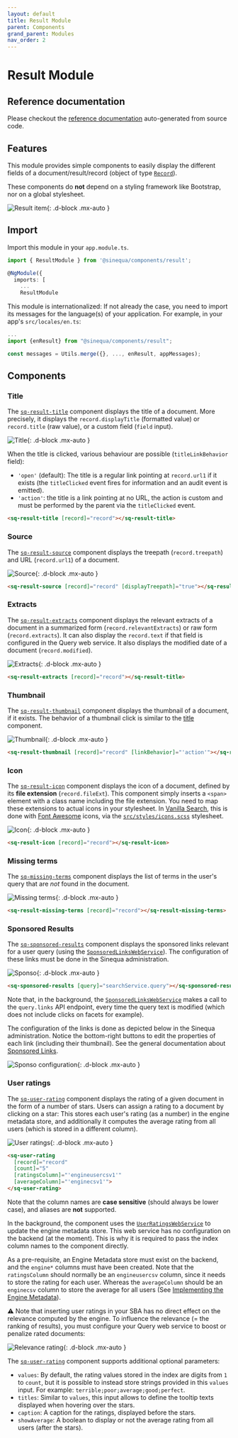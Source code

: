 ```yaml
---
layout: default
title: Result Module
parent: Components
grand_parent: Modules
nav_order: 2
---
```


# Result Module

## Reference documentation

Please checkout the [reference documentation]({{site.baseurl}}components/modules/ResultModule.html) auto-generated from source code.

## Features

This module provides simple components to easily display the different fields of a document/result/record (object of type [`Record`]({{site.baseurl}}core/interfaces/Record.html)).

These components do **not** depend on a styling framework like Bootstrap, nor on a global stylesheet.

![Result item]({{site.baseurl}}assets/modules/result/result-item.png){: .d-block .mx-auto }

## Import

Import this module in your `app.module.ts`.

```ts
import { ResultModule } from '@sinequa/components/result';

@NgModule({
  imports: [
    ...
    ResultModule
```

This module is internationalized: If not already the case, you need to import its messages for the language(s) of your application. For example, in your app's `src/locales/en.ts`:

```ts
...
import {enResult} from "@sinequa/components/result";

const messages = Utils.merge({}, ..., enResult, appMessages);
```

## Components

### Title

<doc-result-title></doc-result-title>

The [`sq-result-title`]({{site.baseurl}}components/components/ResultTitle.html) component displays the title of a document. More precisely, it displays the `record.displayTitle` (formatted value) or `record.title` (raw value), or a custom field (`field` input).

![Title]({{site.baseurl}}assets/modules/result/title.png){: .d-block .mx-auto }

When the title is clicked, various behaviour are possible (`titleLinkBehavior` field):

- `'open'` (default): The title is a regular link pointing at `record.url1` if it exists (the `titleClicked` event fires for information and an audit event is emitted).
- `'action'`: the title is a link pointing at no URL, the action is custom and must be performed by the parent via the `titleClicked` event.

```html
<sq-result-title [record]="record"></sq-result-title>
```

### Source

<doc-result-source></doc-result-source>

The [`sq-result-source`]({{site.baseurl}}components/components/ResultSource.html) component displays the treepath (`record.treepath`) and URL (`record.url1`) of a document.

![Source]({{site.baseurl}}assets/modules/result/source.png){: .d-block .mx-auto }

```html
<sq-result-source [record]="record" [displayTreepath]="true"></sq-result-title>
```

### Extracts

<doc-result-extracts></doc-result-extracts>

The [`sq-result-extracts`]({{site.baseurl}}components/components/ResultExtracts.html) component displays the relevant extracts of a document in a summarized form (`record.relevantExtracts`) or raw form (`record.extracts`). It can also display the `record.text` if that field is configured in the Query web service. It also displays the modified date of a document (`record.modified`).

![Extracts]({{site.baseurl}}assets/modules/result/extracts.png){: .d-block .mx-auto }

```html
<sq-result-extracts [record]="record"></sq-result-title>
```

### Thumbnail

<!-- <doc-result-thumbnail></doc-result-thumbnail> -->

The [`sq-result-thumbnail`]({{site.baseurl}}components/components/ResultThumbnail.html) component displays the thumbnail of a document, if it exists. The behavior of a thumbnail click is similar to the [title](#title) component.

![Thumbnail]({{site.baseurl}}assets/modules/result/thumbnail.png){: .d-block .mx-auto }

```html
<sq-result-thumbnail [record]="record" [linkBehavior]="'action'"></sq-result-thumbnail>
```

### Icon

<doc-result-icon></doc-result-icon>

The [`sq-result-icon`]({{site.baseurl}}components/components/ResultIcon.html) component displays the icon of a document, defined by its **file extension** (`record.fileExt`). This component simply inserts a `<span>` element with a class name including the file extension. You need to map these extensions to actual icons in your stylesheet. In [Vanilla Search]({{site.baseurl}}modules/vanilla-search/vanilla-search.html), this is done with [Font Awesome](https://fontawesome.com/) icons, via the [`src/styles/icons.scss`](https://github.com/sinequa/sba-angular/blob/master/projects/vanilla-search/src/styles/icons.scss) stylesheet.

![Icon]({{site.baseurl}}assets/modules/result/icon.png){: .d-block .mx-auto }

```html
<sq-result-icon [record]="record"></sq-result-icon>
```

### Missing terms

<!-- <doc-result-missing-terms></doc-result-missing-terms> -->

The [`sq-missing-terms`]({{site.baseurl}}components/components/ResultMissingTerms.html) component displays the list of terms in the user's query that are *not* found in the document.

![Missing terms]({{site.baseurl}}assets/modules/result/missing-terms.png){: .d-block .mx-auto }

```html
<sq-result-missing-terms [record]="record"></sq-result-missing-terms>
```

### Sponsored Results

<!-- <doc-sponsored-results></doc-sponsored-results> -->

The [`sq-sponsored-results`]({{site.baseurl}}components/components/SponsoredResults.html) component displays the sponsored links relevant for a user query (using the [`SponsoredLinksWebService`]({{site.baseurl}}core/injectables/SponsoredLinksWebService.html)). The configuration of these links must be done in the Sinequa administration.

![Sponso]({{site.baseurl}}assets/modules/result/sponso.png){: .d-block .mx-auto }

```html
<sq-sponsored-results [query]="searchService.query"></sq-sponsored-results>
```

Note that, in the background, the [`SponsoredLinksWebService`]({{site.baseurl}}core/injectables/SponsoredLinksWebService.html) makes a call to the `query.links` API endpoint, every time the query text is modified (which does not include clicks on facets for example).

The configuration of the links is done as depicted below in the Sinequa administration. Notice the bottom-right buttons to edit the properties of each link (including their thumbnail). See the general documentation about [Sponsored Links](https://doc.sinequa.com/en.sinequa-es.v11/Content/en.sinequa-es.admin-ui-sponsored-links.html).

![Sponso configuration]({{site.baseurl}}assets/modules/result/sponso-config.png){: .d-block .mx-auto }

### User ratings

<!-- <doc-user-rating></doc-user-rating> -->

The [`sq-user-rating`]({{site.baseurl}}components/components/UserRating.html) component displays the rating of a given document in the form of a number of stars. Users can assign a rating to a document by clicking on a star: This stores each user's rating (as a number) in the engine metadata store, and additionally it computes the average rating from all users (which is stored in a different column).

![User ratings]({{site.baseurl}}assets/modules/result/ratings.png){: .d-block .mx-auto }

```html
<sq-user-rating
  [record]="record"
  [count]="5"
  [ratingsColumn]="'engineusercsv1'"
  [averageColumn]="'enginecsv1'">
</sq-user-rating>
```

Note that the column names are **case sensitive** (should always be lower case), and aliases are **not** supported.

In the background, the component uses the [`UserRatingsWebService`]({{site.baseurl}}core/injectables/UserRatingsWebService.html) to update the engine metadata store. This web service has no configuration on the backend (at the moment). This is why it is required to pass the index column names to the component directly.

As a pre-requisite, an Engine Metadata store must exist on the backend, and the `engine*` columns must have been created. Note that the `ratingsColumn` should normally be an `engineusercsv` column, since it needs to store the rating for each user. Whereas the `averageColumn` should be an `enginecsv` column to store the average for all users (See [Implementing the Engine Metadata](https://doc.sinequa.com/en.sinequa-es.v11/Content/en.sinequa-es.how-to.engine-metadata.html)).

⚠️ Note that inserting user ratings in your SBA has no direct effect on the relevance computed by the engine. To influence the relevance (= the ranking of results), you must configure your Query web service to boost or penalize rated documents:

![Relevance rating]({{site.baseurl}}assets/modules/result/rating-relevance.png){: .d-block .mx-auto }

The [`sq-user-rating`]({{site.baseurl}}components/components/UserRating.html) component supports additional optional parameters:

- `values`: By default, the rating values stored in the index are digits from `1` to `count`, but it is possible to instead store strings provided in this `values` input. For example: `terrible;poor;average;good;perfect`.
- `titles`: Similar to `values`, this input allows to define the tooltip texts displayed when hovering over the stars.
- `caption`: A caption for the ratings, displayed before the stars.
- `showAverage`: A boolean to display or not the average rating from all users (after the stars).

